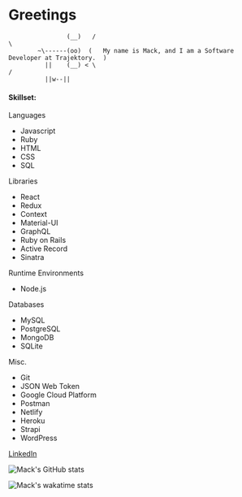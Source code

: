 # Greetings
                    (__)   /                                                                \
            ~\------(oo)  (   My name is Mack, and I am a Software Developer at Trajektory.  )
              ||    (__) < \                                                                /
              ||w--||
              
#### Skillset:

Languages
- Javascript
- Ruby
- HTML
- CSS
- SQL

Libraries
- React
- Redux
- Context
- Material-UI
- GraphQL
- Ruby on Rails
- Active Record
- Sinatra

Runtime Environments
- Node.js

Databases
- MySQL
- PostgreSQL
- MongoDB
- SQLite

Misc.
- Git
- JSON Web Token
- Google Cloud Platform
- Postman
- Netlify
- Heroku
- Strapi
- WordPress


[LinkedIn](https://www.linkedin.com/in/mackmcquen/)

![Mack's GitHub stats](https://github-readme-stats.vercel.app/api?username=mackmcquen&count_private=true&show_icons=true&theme=gruvbox&hide_border=true&hide=issues,contribs)

![Mack's wakatime stats](https://github-readme-stats.vercel.app/api/wakatime?username=mackmcquen)
